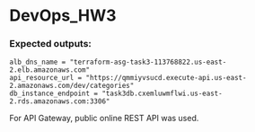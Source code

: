 # DevOps_HW3

### Expected outputs:
```
alb_dns_name = "terraform-asg-task3-113768822.us-east-2.elb.amazonaws.com"
api_resource_url = "https://qmmiyvsucd.execute-api.us-east-2.amazonaws.com/dev/categories"
db_instance_endpoint = "task3db.cxemluwmflwi.us-east-2.rds.amazonaws.com:3306"
```

For API Gateway, public online REST API was used.

